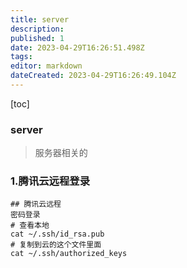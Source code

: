 ```yaml
---
title: server
description: 
published: 1
date: 2023-04-29T16:26:51.498Z
tags: 
editor: markdown
dateCreated: 2023-04-29T16:26:49.104Z
---
```



[toc]

### server
> 服务器相关的



### 1.腾讯云远程登录
```shell
## 腾讯云远程
密码登录
# 查看本地 
cat ~/.ssh/id_rsa.pub
# 复制到云的这个文件里面
cat ~/.ssh/authorized_keys
```
